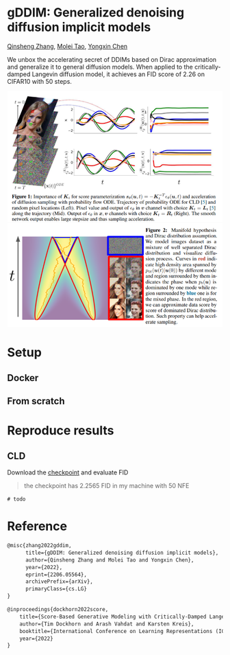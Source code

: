 # gDDIM: Generalized denoising diffusion implicit models

[Qinsheng Zhang](https://qsh-zh.github.io/), [Molei Tao](https://mtao8.math.gatech.edu/), [Yongxin Chen](https://yongxin.ae.gatech.edu/)

We unbox the accelerating secret of DDIMs based on Dirac approximation and generalize it to general diffusion models. When
applied to the critically-damped Langevin diffusion model, it achieves an FID score of 2.26 on CIFAR10 with 50 steps.

![gDDIM](assets/fig1.png) 
![dirac](assets/fig2.png)

# Setup

## Docker

## From scratch

# Reproduce results

## CLD

Download the [checkpoint]() and evaluate FID
> the checkpoint has 2.2565 FID in my machine with 50 NFE

```shell
# todo
```

# Reference

```tex
@misc{zhang2022gddim,
      title={gDDIM: Generalized denoising diffusion implicit models}, 
      author={Qinsheng Zhang and Molei Tao and Yongxin Chen},
      year={2022},
      eprint={2206.05564},
      archivePrefix={arXiv},
      primaryClass={cs.LG}
}
```

```tex
@inproceedings{dockhorn2022score,
    title={Score-Based Generative Modeling with Critically-Damped Langevin Diffusion},
    author={Tim Dockhorn and Arash Vahdat and Karsten Kreis},
    booktitle={International Conference on Learning Representations (ICLR)},
    year={2022}
}
```
